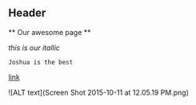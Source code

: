 ## Header 
** Our awesome page **

*this is our itallic*

``` Joshua is the best ``` 

[link](https://help.github.com/articles/markdown-basics/) 


![ALT text](Screen Shot 2015-10-11 at 12.05.19 PM.png)




